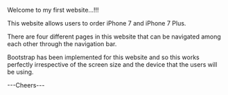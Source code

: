Welcome to my first website...!!!

This website allows users to order iPhone 7 and iPhone 7 Plus.

There are four different pages in this website that can be navigated among each other through the navigation bar.

Bootstrap has been implemented for this website and so this works perfectly irrespective of the screen size and the device that the users will be using.

---Cheers---
